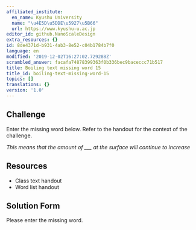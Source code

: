 ```yaml
---
affiliated_institute:
  en_name: Kyushu University
  name: "\u4E5D\u5DDE\u5927\u5B66"
  url: https://www.kyushu-u.ac.jp
editor_id: github.NanoScaleDesign
extra_resources: {}
id: 8de4371d-b931-4ab3-8e52-c04b1784b7f0
language: en
modified: '2019-12-02T16:27:02.729288Z'
scrambled_answer: facafa74878399363f0b336bec9baceccc71b517
title: Boiling text missing word 15
title_id: boiling-text-missing-word-15
topics: []
translations: {}
version: '1.0'
---
```


## Challenge
Enter the missing word below. Refer to the handout for the context of the challenge.

*This means that the amount of ___ at the surface will continue to increase*


## Resources
- Class text handout
- Word list handout


## Solution Form
Please enter the missing word.
